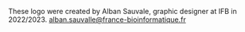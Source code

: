 These logo were created by Alban Sauvale, graphic designer at IFB in 2022/2023. 
alban.sauvalle@france-bioinformatique.fr
